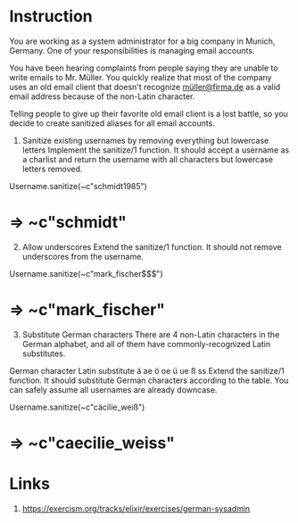 # Instruction
You are working as a system administrator for a big company in Munich, Germany. One of your responsibilities is managing email accounts.

You have been hearing complaints from people saying they are unable to write emails to Mr. Müller. You quickly realize that most of the company uses an old email client that doesn't recognize müller@firma.de as a valid email address because of the non-Latin character.

Telling people to give up their favorite old email client is a lost battle, so you decide to create sanitized aliases for all email accounts.

1. Sanitize existing usernames by removing everything but lowercase letters
Implement the sanitize/1 function. It should accept a username as a charlist and return the username with all characters but lowercase letters removed.

Username.sanitize(~c"schmidt1985")
# => ~c"schmidt"
2. Allow underscores
Extend the sanitize/1 function. It should not remove underscores from the username.

Username.sanitize(~c"mark_fischer$$$")
# => ~c"mark_fischer"
3. Substitute German characters
There are 4 non-Latin characters in the German alphabet, and all of them have commonly-recognized Latin substitutes.

German character	Latin substitute
ä	ae
ö	oe
ü	ue
ß	ss
Extend the sanitize/1 function. It should substitute German characters according to the table. You can safely assume all usernames are already downcase.

Username.sanitize(~c"cäcilie_weiß")
# => ~c"caecilie_weiss"

# Links
1. https://exercism.org/tracks/elixir/exercises/german-sysadmin